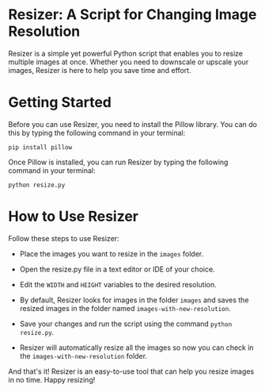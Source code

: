 # Resizer: A Script for Changing Image Resolution

Resizer is a simple yet powerful Python script that enables you to resize multiple images at once. 
Whether you need to downscale or upscale your images, Resizer is here to help you save time and effort.

# Getting Started

Before you can use Resizer, you need to install the Pillow library. You can do this by typing the following command in your terminal:

  `pip install pillow`

Once Pillow is installed, you can run Resizer by typing the following command in your terminal:

  `python resize.py` 
  
# How to Use Resizer
Follow these steps to use Resizer:

 - Place the images you want to resize in the `images` folder.

 - Open the resize.py file in a text editor or IDE of your choice.

 - Edit the `WIDTH` and `HEIGHT` variables to the desired resolution.

 - By default, Resizer looks for images in the folder `images` and saves the resized images in the folder named `images-with-new-resolution`.

 - Save your changes and run the script using the command `python resize.py`.

 - Resizer will automatically resize all the images so now you can check in the `images-with-new-resolution` folder.

And that's it! Resizer is an easy-to-use tool that can help you resize images in no time. Happy resizing!
